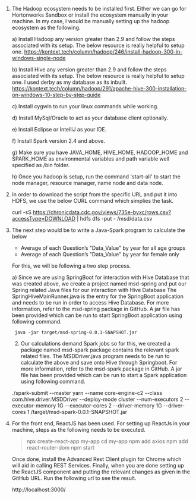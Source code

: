 1) The Hadoop ecosystem needs to be installed first. Either we can go for Hortonworks Sandbox or install the ecosystem manually in your machine.
In my case, I would be manually setting up the hadoop ecosystem as the following.

	a) Install Hadoop any version greater than 2.9 and follow the steps associated with its setup. The below resource is really helpful to setup one.
	https://kontext.tech/column/hadoop/246/install-hadoop-300-in-windows-single-node

	b) Install Hive any version greater than 2.9 and follow the steps associated with its setup. The below resource is really helpful to setup one. I used derby as my database as its inbuilt.
	https://kontext.tech/column/hadoop/291/apache-hive-300-installation-on-windows-10-step-by-step-guide

	c) Install cygwin to run your linux commands while working.	

	d) Install MySql/Oracle to act as your database client optionally.
	
	e) Install Eclipse or IntelliJ as your IDE.

	f) Install Spark version 2.4 and above.	

	g) Make sure you have JAVA_HOME, HIVE_HOME, HADOOP_HOME and SPARK_HOME as environmental variables and path variable well specified as /bin folder.

	h) Once you hadoop is setup, run the command 'start-all' to start the node manager, resource manager, name node and data node.	

2) In order to download the script from the specific URL and  put it into HDFS, we use the below CURL command which simplies the task.

	curl -sS https://chronicdata.cdc.gov/views/735e-byxc/rows.csv?accessType=DOWNLOAD | hdfs dfs -put - /msd/data.csv

3) The next step would be to write a Java-Spark program to calculate the below 

	- Average of each Question’s "Data_Value" by year for all age groups
	- Average of each Question’s "Data_Value" by year for female only

	For this, we will be following a two step process.
	
	a) Since we are using SpringBoot for interaction with Hive Database that was created above, we create a project named msd-spring and put our Spring related Java files for our interaction with Hive Database
	The SpringHiveMainRunner.java is the entry for the SpringBoot application and needs to be run in order to access Hive Database. For more information, refer to the msd-spring package in GitHub. A jar file has been provided which can be run to start SpringBoot application using following command.

	    java -jar target/msd-spring-0.0.1-SNAPSHOT.jar

	2) Our calculations demand Spark jobs so for this, we created a package named msd-spark package contains the relevant spark related files. 
	The MSDDriver.java program needs to be run to calculate the above and save onto Hive through Springboot. For more information, refer to the msd-spark package in GitHub. A jar file has been provided which can be run to start a Spark application using following command.

	./spark-submit --master yarn  --name core-engine-c2  --class com.hive.driver.MSDDriver  --deploy-mode cluster  --num-executors 2 --executor-memory 1G --executor-cores 2  --driver-memory 1G --driver-cores 1 /target/msd-spark-0.0.1-SNAPSHOT.jar

4) For the front end, ReactJS has been used. For setting up ReactJs in your machine, steps as the following needs to be executed.

	>npx create-react-app my-app
	>cd my-app
	>npm add axios
	>npm add react-router-dom
	>npm start

	Once done, install the Advanced Rest Client plugin for Chrome which will aid in calling REST Services.
	Finally, when you are done setting up the ReactJS component and putting the relevant changes as given in the GitHub URL. Run the following url to see the result.

	http://localhost:3000/